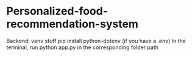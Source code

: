 # Personalized-food-recommendation-system

Backend:
venv stuff
pip install python-dotenv (if you have a .env)
In the terminal, run python app.py in the corresponding folder path